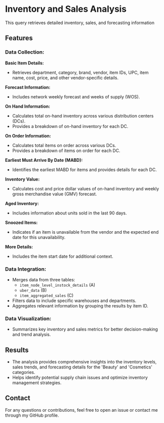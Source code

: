 # Inventory and Sales Analysis

This query retrieves detailed inventory, sales, and forecasting information

## Features

### Data Collection:

**Basic Item Details:**
- Retrieves department, category, brand, vendor, item IDs, UPC, item name, cost, price, and other vendor-specific details.

**Forecast Information:**
- Includes network weekly forecast and weeks of supply (WOS).

**On Hand Information:**
- Calculates total on-hand inventory across various distribution centers (DCs).
- Provides a breakdown of on-hand inventory for each DC.

**On Order Information:**
- Calculates total items on order across various DCs.
- Provides a breakdown of items on order for each DC.

**Earliest Must Arrive By Date (MABD):**
- Identifies the earliest MABD for items and provides details for each DC.

**Inventory Value:**
- Calculates cost and price dollar values of on-hand inventory and weekly gross merchandise value (GMV) forecast.

**Aged Inventory:**
- Includes information about units sold in the last 90 days.

**Snoozed Items:**
- Indicates if an item is unavailable from the vendor and the expected end date for this unavailability.

**More Details:**
- Includes the item start date for additional context.

### Data Integration:
- Merges data from three tables:
  - `item_node_level_instock_details` (A)
  - `uber_data` (B)
  - `item_aggregated_sales` (C)
- Filters data to include specific warehouses and departments.
- Aggregates relevant information by grouping the results by item ID.

### Data Visualization:
- Summarizes key inventory and sales metrics for better decision-making and trend analysis.

## Results
- The analysis provides comprehensive insights into the inventory levels, sales trends, and forecasting details for the 'Beauty' and 'Cosmetics' categories.
- Helps identify potential supply chain issues and optimize inventory management strategies.

## Contact
For any questions or contributions, feel free to open an issue or contact me through my GitHub profile.
